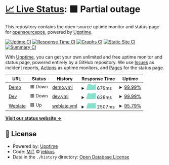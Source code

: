 # [📈 Live Status](https://status.opensourcepos.org): <!--live status--> **🟧 Partial outage**

This repository contains the open-source uptime monitor and status page for [opensourcepos](https://status.opensourcepos.org), powered by [Upptime](https://github.com/upptime/upptime).

[![Uptime CI](https://github.com/koj-co/upptime/workflows/Uptime%20CI/badge.svg)](https://github.com/koj-co/upptime/actions?query=workflow%3A%22Uptime+CI%22)
[![Response Time CI](https://github.com/koj-co/upptime/workflows/Response%20Time%20CI/badge.svg)](https://github.com/koj-co/upptime/actions?query=workflow%3A%22Response+Time+CI%22)
[![Graphs CI](https://github.com/koj-co/upptime/workflows/Graphs%20CI/badge.svg)](https://github.com/koj-co/upptime/actions?query=workflow%3A%22Graphs+CI%22)
[![Static Site CI](https://github.com/koj-co/upptime/workflows/Static%20Site%20CI/badge.svg)](https://github.com/koj-co/upptime/actions?query=workflow%3A%22Static+Site+CI%22)
[![Summary CI](https://github.com/koj-co/upptime/workflows/Summary%20CI/badge.svg)](https://github.com/koj-co/upptime/actions?query=workflow%3A%22Summary+CI%22)

With [Upptime](https://upptime.js.org), you can get your own unlimited and free uptime monitor and status page, powered entirely by a GitHub repository. We use [Issues](https://github.com/opensourcepos/opensourcepos/issues) as incident reports, [Actions](https://github.com/opensourcepos/opensourcepos/actions) as uptime monitors, and [Pages](https://status.opensourcepos.org) for the status page.

<!--start: status pages-->
<!-- This summary is generated by Upptime (https://github.com/upptime/upptime) -->
<!-- Do not edit this manually, your changes will be overwritten -->
<!-- prettier-ignore -->
| URL | Status | History | Response Time | Uptime |
| --- | ------ | ------- | ------------- | ------ |
| <img alt="" src="https://favicons.githubusercontent.com/demo.opensourcepos.org" height="13"> [Demo](https://demo.opensourcepos.org) | 🟥 Down | [demo.yml](https://github.com/opensourcepos/upptime/commits/master/history/demo.yml) | <details><summary><img alt="Response time graph" src="./graphs/demo/response-time-week.png" height="20"> 679ms</summary><br><a href="https://status.opensourcepos.org/history/demo"><img alt="Response time 679" src="https://img.shields.io/endpoint?url=https%3A%2F%2Fraw.githubusercontent.com%2Fopensourcepos%2Fupptime%2Fmaster%2Fapi%2Fdemo%2Fresponse-time.json"></a><br><a href="https://status.opensourcepos.org/history/demo"><img alt="24-hour response time 684" src="https://img.shields.io/endpoint?url=https%3A%2F%2Fraw.githubusercontent.com%2Fopensourcepos%2Fupptime%2Fmaster%2Fapi%2Fdemo%2Fresponse-time-day.json"></a><br><a href="https://status.opensourcepos.org/history/demo"><img alt="7-day response time 679" src="https://img.shields.io/endpoint?url=https%3A%2F%2Fraw.githubusercontent.com%2Fopensourcepos%2Fupptime%2Fmaster%2Fapi%2Fdemo%2Fresponse-time-week.json"></a><br><a href="https://status.opensourcepos.org/history/demo"><img alt="30-day response time 679" src="https://img.shields.io/endpoint?url=https%3A%2F%2Fraw.githubusercontent.com%2Fopensourcepos%2Fupptime%2Fmaster%2Fapi%2Fdemo%2Fresponse-time-month.json"></a><br><a href="https://status.opensourcepos.org/history/demo"><img alt="1-year response time 679" src="https://img.shields.io/endpoint?url=https%3A%2F%2Fraw.githubusercontent.com%2Fopensourcepos%2Fupptime%2Fmaster%2Fapi%2Fdemo%2Fresponse-time-year.json"></a></details> | <details><summary><a href="https://status.opensourcepos.org/history/demo">99.99%</a></summary><a href="https://status.opensourcepos.org/history/demo"><img alt="All-time uptime 99.99%" src="https://img.shields.io/endpoint?url=https%3A%2F%2Fraw.githubusercontent.com%2Fopensourcepos%2Fupptime%2Fmaster%2Fapi%2Fdemo%2Fuptime.json"></a><br><a href="https://status.opensourcepos.org/history/demo"><img alt="24-hour uptime 99.98%" src="https://img.shields.io/endpoint?url=https%3A%2F%2Fraw.githubusercontent.com%2Fopensourcepos%2Fupptime%2Fmaster%2Fapi%2Fdemo%2Fuptime-day.json"></a><br><a href="https://status.opensourcepos.org/history/demo"><img alt="7-day uptime 99.99%" src="https://img.shields.io/endpoint?url=https%3A%2F%2Fraw.githubusercontent.com%2Fopensourcepos%2Fupptime%2Fmaster%2Fapi%2Fdemo%2Fuptime-week.json"></a><br><a href="https://status.opensourcepos.org/history/demo"><img alt="30-day uptime 99.99%" src="https://img.shields.io/endpoint?url=https%3A%2F%2Fraw.githubusercontent.com%2Fopensourcepos%2Fupptime%2Fmaster%2Fapi%2Fdemo%2Fuptime-month.json"></a><br><a href="https://status.opensourcepos.org/history/demo"><img alt="1-year uptime 99.99%" src="https://img.shields.io/endpoint?url=https%3A%2F%2Fraw.githubusercontent.com%2Fopensourcepos%2Fupptime%2Fmaster%2Fapi%2Fdemo%2Fuptime-year.json"></a></details>
| <img alt="" src="https://favicons.githubusercontent.com/dev.opensourcepos.org" height="13"> [Dev](https://dev.opensourcepos.org) | 🟥 Down | [dev.yml](https://github.com/opensourcepos/upptime/commits/master/history/dev.yml) | <details><summary><img alt="Response time graph" src="./graphs/dev/response-time-week.png" height="20"> 628ms</summary><br><a href="https://status.opensourcepos.org/history/dev"><img alt="Response time 628" src="https://img.shields.io/endpoint?url=https%3A%2F%2Fraw.githubusercontent.com%2Fopensourcepos%2Fupptime%2Fmaster%2Fapi%2Fdev%2Fresponse-time.json"></a><br><a href="https://status.opensourcepos.org/history/dev"><img alt="24-hour response time 622" src="https://img.shields.io/endpoint?url=https%3A%2F%2Fraw.githubusercontent.com%2Fopensourcepos%2Fupptime%2Fmaster%2Fapi%2Fdev%2Fresponse-time-day.json"></a><br><a href="https://status.opensourcepos.org/history/dev"><img alt="7-day response time 628" src="https://img.shields.io/endpoint?url=https%3A%2F%2Fraw.githubusercontent.com%2Fopensourcepos%2Fupptime%2Fmaster%2Fapi%2Fdev%2Fresponse-time-week.json"></a><br><a href="https://status.opensourcepos.org/history/dev"><img alt="30-day response time 628" src="https://img.shields.io/endpoint?url=https%3A%2F%2Fraw.githubusercontent.com%2Fopensourcepos%2Fupptime%2Fmaster%2Fapi%2Fdev%2Fresponse-time-month.json"></a><br><a href="https://status.opensourcepos.org/history/dev"><img alt="1-year response time 628" src="https://img.shields.io/endpoint?url=https%3A%2F%2Fraw.githubusercontent.com%2Fopensourcepos%2Fupptime%2Fmaster%2Fapi%2Fdev%2Fresponse-time-year.json"></a></details> | <details><summary><a href="https://status.opensourcepos.org/history/dev">99.99%</a></summary><a href="https://status.opensourcepos.org/history/dev"><img alt="All-time uptime 99.99%" src="https://img.shields.io/endpoint?url=https%3A%2F%2Fraw.githubusercontent.com%2Fopensourcepos%2Fupptime%2Fmaster%2Fapi%2Fdev%2Fuptime.json"></a><br><a href="https://status.opensourcepos.org/history/dev"><img alt="24-hour uptime 99.99%" src="https://img.shields.io/endpoint?url=https%3A%2F%2Fraw.githubusercontent.com%2Fopensourcepos%2Fupptime%2Fmaster%2Fapi%2Fdev%2Fuptime-day.json"></a><br><a href="https://status.opensourcepos.org/history/dev"><img alt="7-day uptime 99.99%" src="https://img.shields.io/endpoint?url=https%3A%2F%2Fraw.githubusercontent.com%2Fopensourcepos%2Fupptime%2Fmaster%2Fapi%2Fdev%2Fuptime-week.json"></a><br><a href="https://status.opensourcepos.org/history/dev"><img alt="30-day uptime 99.99%" src="https://img.shields.io/endpoint?url=https%3A%2F%2Fraw.githubusercontent.com%2Fopensourcepos%2Fupptime%2Fmaster%2Fapi%2Fdev%2Fuptime-month.json"></a><br><a href="https://status.opensourcepos.org/history/dev"><img alt="1-year uptime 99.99%" src="https://img.shields.io/endpoint?url=https%3A%2F%2Fraw.githubusercontent.com%2Fopensourcepos%2Fupptime%2Fmaster%2Fapi%2Fdev%2Fuptime-year.json"></a></details>
| <img alt="" src="https://favicons.githubusercontent.com/translate.opensourcepos.org" height="13"> [Weblate](https://translate.opensourcepos.org) | 🟩 Up | [weblate.yml](https://github.com/opensourcepos/upptime/commits/master/history/weblate.yml) | <details><summary><img alt="Response time graph" src="./graphs/weblate/response-time-week.png" height="20"> 2507ms</summary><br><a href="https://status.opensourcepos.org/history/weblate"><img alt="Response time 2507" src="https://img.shields.io/endpoint?url=https%3A%2F%2Fraw.githubusercontent.com%2Fopensourcepos%2Fupptime%2Fmaster%2Fapi%2Fweblate%2Fresponse-time.json"></a><br><a href="https://status.opensourcepos.org/history/weblate"><img alt="24-hour response time 2583" src="https://img.shields.io/endpoint?url=https%3A%2F%2Fraw.githubusercontent.com%2Fopensourcepos%2Fupptime%2Fmaster%2Fapi%2Fweblate%2Fresponse-time-day.json"></a><br><a href="https://status.opensourcepos.org/history/weblate"><img alt="7-day response time 2507" src="https://img.shields.io/endpoint?url=https%3A%2F%2Fraw.githubusercontent.com%2Fopensourcepos%2Fupptime%2Fmaster%2Fapi%2Fweblate%2Fresponse-time-week.json"></a><br><a href="https://status.opensourcepos.org/history/weblate"><img alt="30-day response time 2507" src="https://img.shields.io/endpoint?url=https%3A%2F%2Fraw.githubusercontent.com%2Fopensourcepos%2Fupptime%2Fmaster%2Fapi%2Fweblate%2Fresponse-time-month.json"></a><br><a href="https://status.opensourcepos.org/history/weblate"><img alt="1-year response time 2507" src="https://img.shields.io/endpoint?url=https%3A%2F%2Fraw.githubusercontent.com%2Fopensourcepos%2Fupptime%2Fmaster%2Fapi%2Fweblate%2Fresponse-time-year.json"></a></details> | <details><summary><a href="https://status.opensourcepos.org/history/weblate">95.79%</a></summary><a href="https://status.opensourcepos.org/history/weblate"><img alt="All-time uptime 95.79%" src="https://img.shields.io/endpoint?url=https%3A%2F%2Fraw.githubusercontent.com%2Fopensourcepos%2Fupptime%2Fmaster%2Fapi%2Fweblate%2Fuptime.json"></a><br><a href="https://status.opensourcepos.org/history/weblate"><img alt="24-hour uptime 95.70%" src="https://img.shields.io/endpoint?url=https%3A%2F%2Fraw.githubusercontent.com%2Fopensourcepos%2Fupptime%2Fmaster%2Fapi%2Fweblate%2Fuptime-day.json"></a><br><a href="https://status.opensourcepos.org/history/weblate"><img alt="7-day uptime 95.79%" src="https://img.shields.io/endpoint?url=https%3A%2F%2Fraw.githubusercontent.com%2Fopensourcepos%2Fupptime%2Fmaster%2Fapi%2Fweblate%2Fuptime-week.json"></a><br><a href="https://status.opensourcepos.org/history/weblate"><img alt="30-day uptime 95.79%" src="https://img.shields.io/endpoint?url=https%3A%2F%2Fraw.githubusercontent.com%2Fopensourcepos%2Fupptime%2Fmaster%2Fapi%2Fweblate%2Fuptime-month.json"></a><br><a href="https://status.opensourcepos.org/history/weblate"><img alt="1-year uptime 95.79%" src="https://img.shields.io/endpoint?url=https%3A%2F%2Fraw.githubusercontent.com%2Fopensourcepos%2Fupptime%2Fmaster%2Fapi%2Fweblate%2Fuptime-year.json"></a></details>

<!--end: status pages-->

[**Visit our status website →**](https://status.opensourcepos.org)

## 📄 License

- Powered by: [Upptime](https://github.com/upptime/upptime)
- Code: [MIT](./LICENSE) © [jekkos](https://github.com/jekkos)
- Data in the `./history` directory: [Open Database License](https://opendatacommons.org/licenses/odbl/1-0/)
